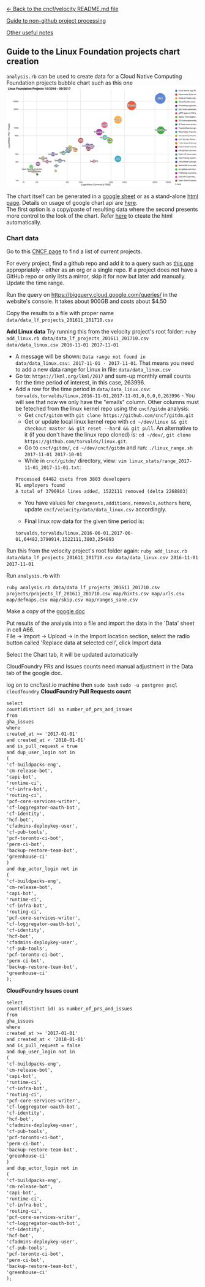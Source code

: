 [<- Back to the cncf/velocity README.md file](../README.md)

[Guide to non-github project processing](non_github_repositories.md)

[Other useful notes](other_notes.md)

## Guide to the Linux Foundation projects chart creation

`analysis.rb` can be used to create data for a Cloud Native Computing Foundation projects bubble chart such as this one
![sample chart](./linuxfoundation_chart_example.png?raw=true "CNCF projects")

The chart itself can be generated in a [google sheet](https://docs.google.com/spreadsheets/d/1_DIvQpaPRecRONWeTh5pp3WOgbGcsY4JOPMBisizJqg/)
or as a stand-alone [html page](../charts/LF_bubble_chart.html). Details on usage of google chart api are [here](https://developers.google.com/chart/interactive/docs/gallery/bubblechart). <br />The first option is a copy/paste of resulting data where the second presents more control to the look of the chart. Refer [here](other_notes.md#bubble-chart-generator) to cteate the html automatically.

### Chart data
Go to this [CNCF page](https://www.linuxfoundation.org/projects/) to find a list of current projects.

For every project, find a github repo and add it to a query such as [this one](../BigQuery/query_lf_projects_201611_201710.sql) appropriately - either as an org or a single repo. If a project does not have a GitHub repo or only lists a mirror, skip it for now but later add manually. Update the time range.

Run the query on https://bigquery.cloud.google.com/queries/ in the website's console. It takes about 900GB and costs about $4.50

Copy the results to a file with proper name `data/data_lf_projects_201611_201710.csv`

<b>Add Linux data</b>
Try running this from the velocity project's root folder:
`ruby add_linux.rb data/data_lf_projects_201611_201710.csv data/data_linux.csv 2016-11-01 2017-11-01`
- A message will be shown: `Data range not found in data/data_linux.csv: 2017-11-01 - 2017-11-01`. That means you need to add a new data range for Linux in file: `data/data_linux.csv`
- Go to: `https://lkml.org/lkml/2017` and sum-up monthly email counts for the time period of interest, in this case, 263996.
- Add a row for the time period in `data/data_linux.csv`: `torvalds,torvalds/linux,2016-11-01,2017-11-01,0,0,0,0,263996` - You will see that now we only have the "emails" column. Other columns must be feteched from the linux kernel repo using the `cncf/gitdm` analysis:
	- Get `cncf/gitdm` with `git clone https://github.com/cncf/gitdm.git`
	- Get or update local linux kernel repo with `cd ~/dev/linux && git checkout master && git reset --hard && git pull`. An alternative to it (if you don't have the linux repo cloned) is: `cd ~/dev/`, `git clone https://github.com/torvalds/linux.git`.
	- Go to `cncf/gitdm/`, `cd ~/dev/cncf/gitdm` and run: `./linux_range.sh 2017-11-01 2017-10-01`
	- While in `cncf/gitdm/` directory, view: `vim linux_stats/range_2017-11-01_2017-11-01.txt`:
	```
	Processed 64482 csets from 3803 developers
	91 employers found
	A total of 3790914 lines added, 1522111 removed (delta 2268803)
	```
	- You have values for `changesets,additions,removals,authors` here, update `cncf/velocity/data/data_linux.csv` accordingly.
	
	- Final linux row data for the given time period is:
	```
	torvalds,torvalds/linux,2016-06-01,2017-06-01,64482,3790914,1522111,3803,254893
	```
Run this from the velocity project's root folder again:
`ruby add_linux.rb data/data_lf_projects_201611_201710.csv data/data_linux.csv 2016-11-01 2017-11-01`

Run `analysis.rb` with
```
ruby analysis.rb data/data_lf_projects_201611_201710.csv projects/projects_lf_201611_201710.csv map/hints.csv map/urls.csv map/defmaps.csv map/skip.csv map/ranges_sane.csv
```

Make a copy of the [google doc](https://docs.google.com/spreadsheets/d/1_DIvQpaPRecRONWeTh5pp3WOgbGcsY4JOPMBisizJqg/)

Put results of the analysis into a file and import the data in the 'Data' sheet in cell A66. <br />
File -> Import -> Upload -> in the Import location section, select the radio button called 'Replace data at selected cell', click Import data

Select the Chart tab, it will be updated automatically

CloudFoundry PRs and Issues counts need manual adjustment in the Data tab of the google doc.

log on to cncftest.io machine then
`sudo bash`
`sudo -u postgres psql cloudfoundry`
<b>CloudFoundry Pull Requests count</b>
```
select
count(distinct id) as number_of_prs_and_issues
from
gha_issues
where
created_at >= '2017-01-01'
and created_at < '2018-01-01'
and is_pull_request = true
and dup_user_login not in
(
'cf-buildpacks-eng',
'cm-release-bot',
'capi-bot',
'runtime-ci',
'cf-infra-bot',
'routing-ci',
'pcf-core-services-writer',
'cf-loggregator-oauth-bot',
'cf-identity',
'hcf-bot',
'cfadmins-deploykey-user',
'cf-pub-tools',
'pcf-toronto-ci-bot',
'perm-ci-bot',
'backup-restore-team-bot',
'greenhouse-ci'
)
and dup_actor_login not in
(
'cf-buildpacks-eng',
'cm-release-bot',
'capi-bot',
'runtime-ci',
'cf-infra-bot',
'routing-ci',
'pcf-core-services-writer',
'cf-loggregator-oauth-bot',
'cf-identity',
'hcf-bot',
'cfadmins-deploykey-user',
'cf-pub-tools',
'pcf-toronto-ci-bot',
'perm-ci-bot',
'backup-restore-team-bot',
'greenhouse-ci'
);
```

<b>CloudFoundry Issues count</b>
```
select
count(distinct id) as number_of_prs_and_issues
from
gha_issues
where
created_at >= '2017-01-01'
and created_at < '2018-01-01'
and is_pull_request = false
and dup_user_login not in
(
'cf-buildpacks-eng',
'cm-release-bot',
'capi-bot',
'runtime-ci',
'cf-infra-bot',
'routing-ci',
'pcf-core-services-writer',
'cf-loggregator-oauth-bot',
'cf-identity',
'hcf-bot',
'cfadmins-deploykey-user',
'cf-pub-tools',
'pcf-toronto-ci-bot',
'perm-ci-bot',
'backup-restore-team-bot',
'greenhouse-ci'
)
and dup_actor_login not in
(
'cf-buildpacks-eng',
'cm-release-bot',
'capi-bot',
'runtime-ci',
'cf-infra-bot',
'routing-ci',
'pcf-core-services-writer',
'cf-loggregator-oauth-bot',
'cf-identity',
'hcf-bot',
'cfadmins-deploykey-user',
'cf-pub-tools',
'pcf-toronto-ci-bot',
'perm-ci-bot',
'backup-restore-team-bot',
'greenhouse-ci'
);
```
